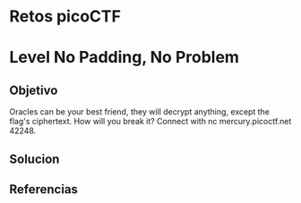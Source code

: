 # Retos picoCTF

# Level No Padding, No Problem

## Objetivo
Oracles can be your best friend, they will decrypt anything, except the flag's ciphertext. How will you break it? Connect with nc mercury.picoctf.net 42248.

## Solucion


## Referencias


